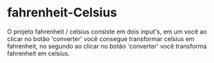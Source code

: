 # fahrenheit-Celsius
O projeto fahrenheit / celsius consiste em dois input's, em um você ao clicar no botão 'converter' você consegue transformar celsius em fahrenheit, no segundo ao clicar no botão 'converter' você transforma fahrenheit em celsius.

